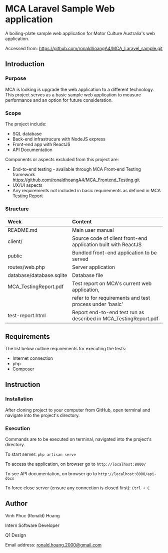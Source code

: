 # MCA Laravel Sample Web application
A boiling-plate sample web application for Motor Culture Australia's web application.

Accessed from: https://github.com/ronaldhoangA4/MCA_Laravel_sample.git

## Introduction
### Purpose
MCA is looking is upgrade the web application to a different technology.
This project serves as a basic sample web application to measure performance and an option for future consideration.
### Scope
The project include:
- SQL database
- Back-end infrastrucure with NodeJS express
- Front-end app with ReactJS
- API Documentation

Components or aspects excluded from this project are:
- End-to-end testing - available through MCA Front-end Testing framework https://github.com/ronaldhoangA4/MCA_Frontend_Testing.git
- UX/UI aspects
- Any requirements not included in basic requirements as defined in MCA Testing Report
### Structure
| Week                     | Content                                                          |
|:-------------------------|:-----------------------------------------------------------------|
| README.md                | Main user manual                                                 |
| client/                  | Source code of client front-end application built with ReactJS   |
| public                   | Bundled front-end application to be served                       |
| routes/web.php           | Server application                                               |
| database/database.sqlite | Database file                                                    |
| MCA_TestingReport.pdf    | Test report on MCA's current web application,                    |
|                          | refer to for requirements and test process under 'basic'         |
| test-report.html         | Report end-to-end test run as described in MCA_TestingReport.pdf |

## Requirements
The list below outline requirements for executing the tests:
- Internet connection
- php
- Composer

## Instruction
### Installation
After cloning project to your computer from GitHub, open terminal and navigate into the project's directory.

### Execution
Commands are to be executed on terminal, navigated into the project's directory.

To start server: `php artisan serve`

To access the application, on browser go to `http://localhost:8000/`

To see API documentation, on browser go to `http://localhost:8000/api-docs`

To force close server (ensure any connection is closed first): `Ctrl + C`

## Author
Vinh Phuc (Ronald) Hoang

Intern Software Developer

Q1 Design

Email address: ronald.hoang.2000@gmail.com